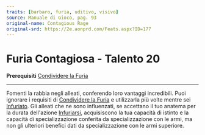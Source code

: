```yaml
---
traits: [barbaro, furia, uditivo, visivo]
source: Manuale di Gioco, pag. 93
original-name: Contagious Rage
original-srd: https://2e.aonprd.com/Feats.aspx?ID=177
---
```


# Furia Contagiosa - Talento 20

**Prerequisiti**
[Condividere la Furia](/classi/barbaro/talenti/condividere-la-furia)

---

Fomenti la rabbia negli alleati, conferendo loro vantaggi incredibili. Puoi
ignorare i requisiti di
[Condividere la Furia](/classi/barbaro/talenti/condividere-la-furia) e
utilizzarla più volte mentre sei [Infuriato](/azioni/classe/infuriarsi). Gli
alleati che ne sono influenzati, se accettano il tuo anatema per la durata
dell'azione [Infuriarsi](/azioni/classe/infuriarsi), acquisiscono la tua
capacità di istinto e la capacità di specializzazione conferita da
specializzazione con le armi, ma non gli ulteriori benefici dati da
specializzazione con le armi superiore.

